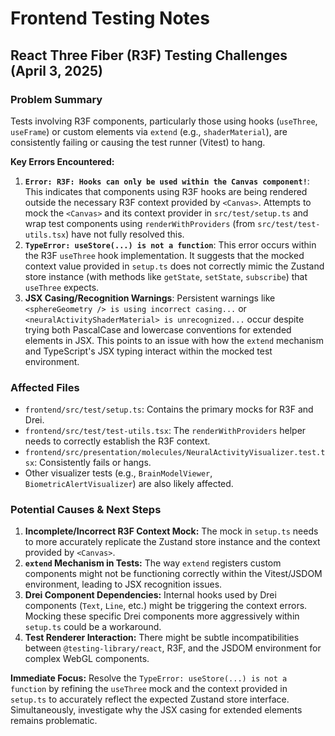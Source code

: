 # Frontend Testing Notes

## React Three Fiber (R3F) Testing Challenges (April 3, 2025)

### Problem Summary

Tests involving R3F components, particularly those using hooks (`useThree`, `useFrame`) or custom elements via `extend` (e.g., `shaderMaterial`), are consistently failing or causing the test runner (Vitest) to hang.

**Key Errors Encountered:**

1.  **`Error: R3F: Hooks can only be used within the Canvas component!`**: This indicates that components using R3F hooks are being rendered outside the necessary R3F context provided by `<Canvas>`. Attempts to mock the `<Canvas>` and its context provider in `src/test/setup.ts` and wrap test components using `renderWithProviders` (from `src/test/test-utils.tsx`) have not fully resolved this.
2.  **`TypeError: useStore(...) is not a function`**: This error occurs within the R3F `useThree` hook implementation. It suggests that the mocked context value provided in `setup.ts` does not correctly mimic the Zustand store instance (with methods like `getState`, `setState`, `subscribe`) that `useThree` expects.
3.  **JSX Casing/Recognition Warnings**: Persistent warnings like `<sphereGeometry /> is using incorrect casing...` or `<neuralActivityShaderMaterial> is unrecognized...` occur despite trying both PascalCase and lowercase conventions for extended elements in JSX. This points to an issue with how the `extend` mechanism and TypeScript's JSX typing interact within the mocked test environment.

### Affected Files

*   `frontend/src/test/setup.ts`: Contains the primary mocks for R3F and Drei.
*   `frontend/src/test/test-utils.tsx`: The `renderWithProviders` helper needs to correctly establish the R3F context.
*   `frontend/src/presentation/molecules/NeuralActivityVisualizer.test.tsx`: Consistently fails or hangs.
*   Other visualizer tests (e.g., `BrainModelViewer`, `BiometricAlertVisualizer`) are also likely affected.

### Potential Causes & Next Steps

1.  **Incomplete/Incorrect R3F Context Mock:** The mock in `setup.ts` needs to more accurately replicate the Zustand store instance and the context provided by `<Canvas>`.
2.  **`extend` Mechanism in Tests:** The way `extend` registers custom components might not be functioning correctly within the Vitest/JSDOM environment, leading to JSX recognition issues.
3.  **Drei Component Dependencies:** Internal hooks used by Drei components (`Text`, `Line`, etc.) might be triggering the context errors. Mocking these specific Drei components more aggressively within `setup.ts` could be a workaround.
4.  **Test Renderer Interaction:** There might be subtle incompatibilities between `@testing-library/react`, R3F, and the JSDOM environment for complex WebGL components.

**Immediate Focus:** Resolve the `TypeError: useStore(...) is not a function` by refining the `useThree` mock and the context provided in `setup.ts` to accurately reflect the expected Zustand store interface. Simultaneously, investigate why the JSX casing for extended elements remains problematic.